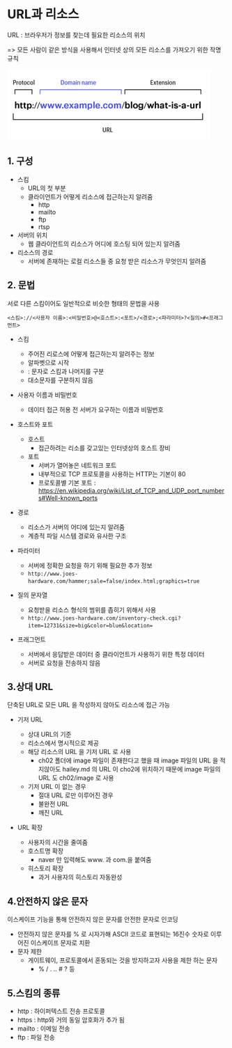 # URL과 리소스

URL : 브라우저가 정보를 찾는데 필요한 리소스의 위치
     
=> 모든 사람이 같은 방식을 사용해서 인터넷 상의 모든 리소스를 가져오기 위한 작명 규칙

![img_1.png](../ch01/img_1.png)

## 1. 구성
- 스킴
  - URL의 첫 부분
  - 클라이언트가 어떻게 리소스에 접근하는지 알려줌
    - http
    - mailto
    - ftp
    - rtsp
- 서버의 위치
  - 웹 클라이언트의 리소스가 어디에 호스팅 되어 있는지 알려줌
- 리소스의 경로
  - 서버에 존재하는 로컬 리소스들 중 요청 받은 리소스가 무엇인지 알려줌
## 2. 문법 
서로 다른 스킴이어도 일반적으로 비슷한 형태의 문법을 사용
```
<스킴>://<사용자 이름>:<비밀번호>@<호스트>:<포트>/<경로>;<파라미터>?<질의>#<프래그먼트>
```
- 스킴
  - 주어진 리로스에 어떻게 접근하는지 알려주는 정보
  - 알파벳으로 시작
  - : 문자로 스킴과 나머지를 구분
  - 대소문자를 구분하지 않음


- 사용자 이름과 비밀번호
  - 데이터 접근 허용 전 서버가 요구하는 이름과 비밀번호


- 호스트와 포트
  - 호스트
    - 접근하려는 리소를 갖고있는 인터넷상의 호스트 장비
  - 포트
    - 서버가 열어놓은 네트워크 포트
    - 내부적으로 TCP 프로토콜을 사용하는 HTTP는 기본이 80
    - 프로토콜별 기본 포트 : https://en.wikipedia.org/wiki/List_of_TCP_and_UDP_port_numbers#Well-known_ports

- 경로
  - 리소스가 서버의 어디에 있는지 알려줌
  - 계층적 파일 시스템 경로와 유사한 구조


- 파라미터
  - 서버에 정확한 요청을 하기 위해 필요한 추가 정보
  - `http://www.joes-hardware.com/hammer;sale=false/index.html;graphics=true`


- 질의 문자열
  - 요청받을 리소스 형식의 범위를 좁히기 위해서 사용
  - `http://www.joes-hardware.com/inventory-check.cgi?item=12731&size=big&color=blue&location=`


- 프래그먼트
  - 서버에서 응답받은 데이터 중 클라이언트가 사용하기 위한 특정 데이터
  - 서버로 요청을 전송하지 않음

## 3.상대 URL
단축된 URL로 모든 URL 을 작성하지 않아도 리소스에 접근 가능
- 기저 URL
  - 상대 URL의 기준
  - 리소스에서 명시적으로 제공
  - 해당 리소스의 URL 을 기저 URL 로 사용 
    - ch02 폴더에 image 파일이 존재한다고 했을 때 
      image 파일의 URL 을 적지않아도 hailey.md 의 URL 이 cho2에 위치하기 때문에 
      image 파일의 URL 도  ch02/image 로 사용
  - 기저 URL 이 없는 경우
    - 절대 URL 로만 이루어진 경우
    - 불완전 URL
    - 깨진 URL

- URL 확장
  - 사용자의 시간을 줄여줌
  - 호스트명 확장
    - naver 만 입력해도 www. 과 com.을 붙여줌
  - 히스토리 확장
    - 과거 사용자의 히스토리 자동완성


## 4.안전하지 않은 문자
이스케이프 기능을 통해 안전하지 않은 문자를 안전한 문자로 인코딩
- 안전하지 않은 문자를 % 로 시자가해 ASCII 코드로 표현되는 16진수 숫자로 이루어진 이스케이프 문자로 치환
- 문자 제한 
  - 게이트웨이, 프로토콜에서 혼동되는 것을 방지하고자 사용을 제한 하는 문자
    - % / . .. # ? 등

## 5.스킴의 종류
- http : 하이퍼텍스트 전송 프로토콜
- https : http와 거의 동일 암호화가 추가 됨
- mailto : 이메일 전송
- ftp : 파일 전송 




